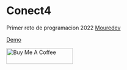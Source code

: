# Conect4
Primer reto de programacion 2022
[Mouredev](https://github.com/mouredev/Monthly-App-Challenge-2022)

[Demo](https://chelyx.github.io/conect-4/)

<a href="https://www.buymeacoffee.com/aradev" target="_blank"><img src="https://cdn.buymeacoffee.com/buttons/default-orange.png" alt="Buy Me A Coffee" height="41" width="174"></a>

